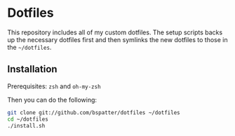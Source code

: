 Dotfiles
========
This repository includes all of my custom dotfiles. The setup scripts backs up the necessary dotfiles first and then symlinks the new dotfiles to those in the `~/dotfiles`.

Installation
------------

Prerequisites: `zsh` and `oh-my-zsh`

Then you can do the following:
``` bash
git clone git://github.com/bspatter/dotfiles ~/dotfiles
cd ~/dotfiles
./install.sh
```